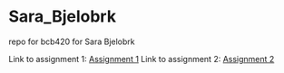 # Sara_Bjelobrk
repo for bcb420 for Sara Bjelobrk

Link to assignment 1: [Assignment 1](file:///Users/sara_bjelobrk/Desktop/BCB420/Assignment_1/assignment_l.html)
Link to assignment 2: [Assignment 2](file:///Users/sara_bjelobrk/Desktop/BCB420/Assignment_2/A2_SaraBjelobrk.html)
